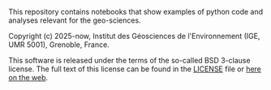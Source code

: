 This repository contains notebooks that show examples of python code and analyses relevant for the geo-sciences.

Copyright (c) 2025-now, Institut des Géosciences de l'Environnement (IGE, UMR 5001), Grenoble, France.

This software is released under the terms of the so-called BSD 3-clause license. The full text of this license can be
found in the [LICENSE](./LICENSE) file or [here on the web](https://directory.fsf.org/wiki/License:BSD-3-Clause).
